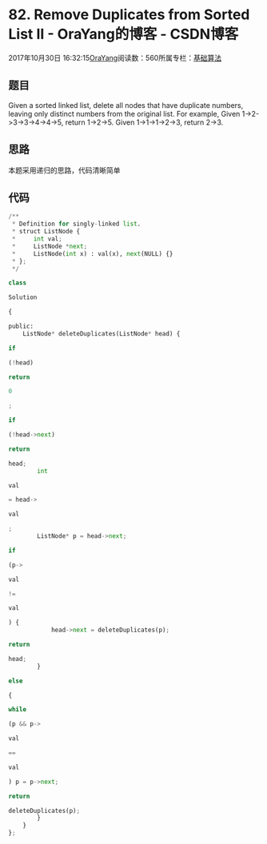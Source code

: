 
# 82. Remove Duplicates from Sorted List II - OraYang的博客 - CSDN博客

2017年10月30日 16:32:15[OraYang](https://me.csdn.net/u010665216)阅读数：560所属专栏：[基础算法](https://blog.csdn.net/column/details/16604.html)



## 题目
Given a sorted linked list, delete all nodes that have duplicate numbers, leaving only distinct numbers from the original list.
For example,
Given 1->2->3->3->4->4->5, return 1->2->5.
Given 1->1->1->2->3, return 2->3.
## 思路
本题采用递归的思路，代码清晰简单
## 代码
```python
/**
 * Definition for singly-linked list.
 * struct ListNode {
 *     int val;
 *     ListNode *next;
 *     ListNode(int x) : val(x), next(NULL) {}
 * };
 */
```
```python
class
```
```python
Solution
```
```python
{
```
```python
public:
    ListNode* deleteDuplicates(ListNode* head) {
```
```python
if
```
```python
(!head)
```
```python
return
```
```python
0
```
```python
;
```
```python
if
```
```python
(!head->next)
```
```python
return
```
```python
head;
        int
```
```python
val
```
```python
= head->
```
```python
val
```
```python
;
        ListNode* p = head->next;
```
```python
if
```
```python
(p->
```
```python
val
```
```python
!=
```
```python
val
```
```python
) {
            head->next = deleteDuplicates(p);
```
```python
return
```
```python
head;
        }
```
```python
else
```
```python
{
```
```python
while
```
```python
(p && p->
```
```python
val
```
```python
==
```
```python
val
```
```python
) p = p->next;
```
```python
return
```
```python
deleteDuplicates(p);
        }
    }
};
```

